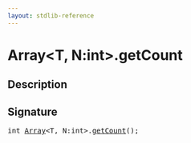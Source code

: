 ```yaml
---
layout: stdlib-reference
---
```


# Array\<T, N:int\>\.getCount

## Description





## Signature 

<pre>
<span class="code_keyword">int</span> <a href="/stdlib-reference/types/Array/index" class="code_type">Array</a>&lt;T, N:<span class="code_keyword">int</span>&gt;.<a href="/stdlib-reference/types/Array/getCount">getCount</a>();

</pre>

